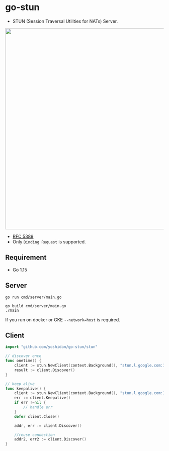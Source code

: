 # go-stun 

* STUN (Session Traversal Utilities for NATs) Server.

<img src="https://blog.ivrpowers.com/postimages/technologies/ivrpowers-turn-stun-screen.005.jpeg" width="640px"/>

* [RFC 5389](https://tools.ietf.org/html/rfc5389) 
* Only `Binding Request` is supported.

## Requirement

* Go 1.15

## Server

```
go run cmd/server/main.go
```

```
go build cmd/server/main.go
./main
```

If you run on docker or GKE `--network=host` is required.

## Client

```go
import "github.com/yoshidan/go-stun/stun"

// discover once
func onetime() {
    client := stun.NewClient(context.Background(), "stun.l.google.com:19302", nil)
    result := client.Discover()
}

// keep alive
func keepalive() {
    client := stun.NewClient(context.Background(), "stun.l.google.com:19302", nil)
    err := client.Keepalive()
    if err !=nil {
        // handle err
    }
    defer client.Close()

    addr, err := client.Discover()         

    //reuse connection
    addr2, err2 := client.Discover()         
}
```


